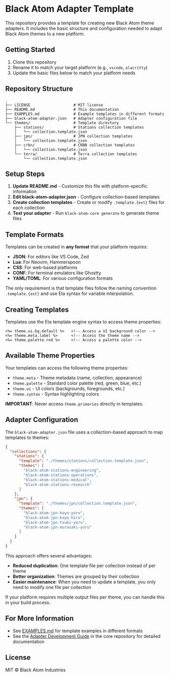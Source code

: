 # Black Atom Adapter Template

This repository provides a template for creating new Black Atom theme adapters. It includes the basic structure and configuration needed to adapt Black Atom themes to a new platform.

## Getting Started

1. Clone this repository
2. Rename it to match your target platform (e.g., `vscode`, `alacritty`)
3. Update the basic files below to match your platform needs

## Repository Structure

```
.
├── LICENSE                   # MIT license
├── README.md                 # This documentation
├── EXAMPLES.md               # Example templates in different formats
├── black-atom-adapter.json   # Adapter configuration file
└── themes/                   # Template directory
    ├── stations/             # Stations collection templates
    │   └── collection.template.json
    ├── jpn/                  # JPN collection templates
    │   └── collection.template.json
    ├── crbn/                 # CRBN collection templates
    │   └── collection.template.json
    └── terra/                # Terra collection templates
        └── collection.template.json
```

## Setup Steps

1. **Update README.md** - Customize this file with platform-specific information
2. **Edit black-atom-adapter.json** - Configure collection-based templates
3. **Create collection templates** - Create or modify `.template.{ext}` files for each collection
4. **Test your adapter** - Run `black-atom-core generate` to generate theme files

## Template Formats

Templates can be created in **any format** that your platform requires:

- **JSON**: For editors like VS Code, Zed
- **Lua**: For Neovim, Hammerspoon
- **CSS**: For web-based platforms
- **CONF**: For terminal emulators like Ghostty
- **YAML/TOML**: For various configuration formats

The only requirement is that template files follow the naming convention `.template.{ext}` and use Eta syntax for variable interpolation.

## Creating Templates

Templates use the Eta template engine syntax to access theme properties:

```
<%= theme.ui.bg.default %>   <!-- Access a UI background color -->
<%= theme.meta.label %>      <!-- Access the theme name -->
<%= theme.palette.red %>     <!-- Access a palette color -->
```

## Available Theme Properties

Your templates can access the following theme properties:

- `theme.meta` - Theme metadata (name, collection, appearance)
- `theme.palette` - Standard color palette (red, green, blue, etc.)
- `theme.ui` - UI colors (backgrounds, foregrounds, etc.)
- `theme.syntax` - Syntax highlighting colors

**IMPORTANT**: Never access `theme.primaries` directly in templates.

## Adapter Configuration

The `black-atom-adapter.json` file uses a collection-based approach to map templates to themes:

```json
{
  "collections": {
    "stations": {
      "template": "./themes/stations/collection.template.json",
      "themes": [
        "black-atom-stations-engineering",
        "black-atom-stations-operations",
        "black-atom-stations-medical",
        "black-atom-stations-research"
      ]
    },
    "jpn": {
      "template": "./themes/jpn/collection.template.json",
      "themes": [
        "black-atom-jpn-koyo-yoru",
        "black-atom-jpn-koyo-hiru",
        "black-atom-jpn-tsuki-yoru",
        "black-atom-jpn-murasaki-yoru"
      ]
    }
  }
}
```

This approach offers several advantages:

- **Reduced duplication**: One template file per collection instead of per theme
- **Better organization**: Themes are grouped by their collection
- **Easier maintenance**: When you need to update a template, you only need to modify one file per collection

If your platform requires multiple output files per theme, you can handle this in your build process.

## For More Information

- See [EXAMPLES.md](./EXAMPLES.md) for template examples in different formats
- See the [Adapter Development Guide](https://github.com/black-atom-industries/core/blob/main/ADAPTER_DEVELOPMENT.md) in the core repository for detailed documentation

## License

MIT © Black Atom Industries
